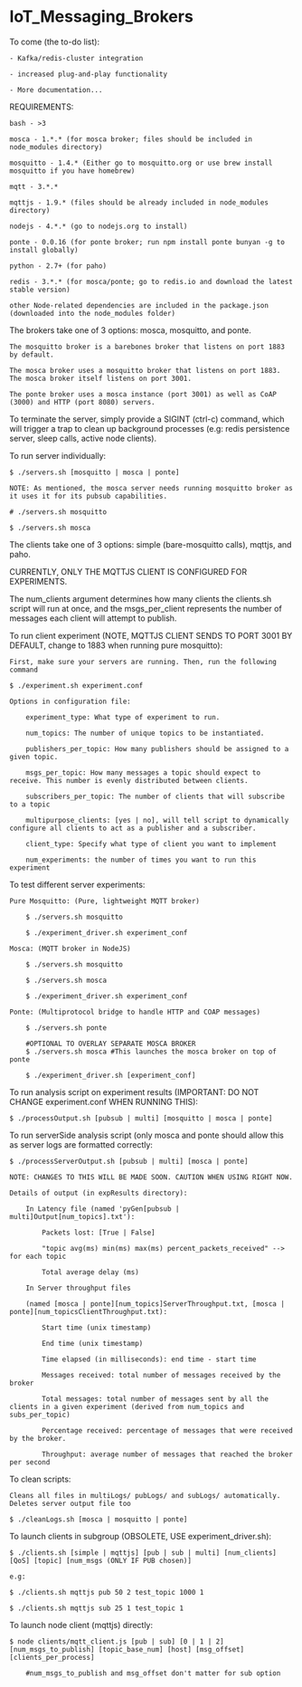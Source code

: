 # IoT_Messaging_Brokers

To come (the to-do list):

	- Kafka/redis-cluster integration

	- increased plug-and-play functionality

	- More documentation...

REQUIREMENTS:

	bash - >3

	mosca - 1.*.* (for mosca broker; files should be included in node_modules directory)

	mosquitto - 1.4.* (Either go to mosquitto.org or use brew install mosquitto if you have homebrew)

	mqtt - 3.*.* 

	mqttjs - 1.9.* (files should be already included in node_modules directory)

	nodejs - 4.*.* (go to nodejs.org to install)

	ponte - 0.0.16 (for ponte broker; run npm install ponte bunyan -g to install globally)

	python - 2.7+ (for paho)

	redis - 3.*.* (for mosca/ponte; go to redis.io and download the latest stable version)
		
	other Node-related dependencies are included in the package.json (downloaded into the node_modules folder)

The brokers take one of 3 options: mosca, mosquitto, and ponte.

	The mosquitto broker is a barebones broker that listens on port 1883 by default.

	The mosca broker uses a mosquitto broker that listens on port 1883. The mosca broker itself listens on port 3001. 

	The ponte broker uses a mosca instance (port 3001) as well as CoAP (3000) and HTTP (port 8080) servers. 


To terminate the server, simply provide a SIGINT (ctrl-c) command, which will trigger a trap to clean up background 
processes (e.g: redis persistence server, sleep calls, active node clients).

To run server individually:
	
	$ ./servers.sh [mosquitto | mosca | ponte] 

	NOTE: As mentioned, the mosca server needs running mosquitto broker as it uses it for its pubsub capabilities. 

	# ./servers.sh mosquitto

	$ ./servers.sh mosca

	
The clients take one of 3 options: simple (bare-mosquitto calls), mqttjs, and paho. 

CURRENTLY, ONLY THE MQTTJS CLIENT IS CONFIGURED FOR EXPERIMENTS. 

The num_clients argument determines how many clients the clients.sh script will run at once, and the msgs_per_client represents the number of messages each client will attempt to publish. 

To run client experiment (NOTE, MQTTJS CLIENT SENDS TO PORT 3001 BY DEFAULT, change to 1883 when running pure mosquitto):

	First, make sure your servers are running. Then, run the following command

	$ ./experiment.sh experiment.conf
	
	Options in configuration file:
	
		experiment_type: What type of experiment to run.
		
		num_topics: The number of unique topics to be instantiated.

		publishers_per_topic: How many publishers should be assigned to a given topic.

		msgs_per_topic: How many messages a topic should expect to receive. This number is evenly distributed between clients.

		subscribers_per_topic: The number of clients that will subscribe to a topic

		multipurpose_clients: [yes | no], will tell script to dynamically configure all clients to act as a publisher and a subscriber.

		client_type: Specify what type of client you want to implement

		num_experiments: the number of times you want to run this experiment 

To test different server experiments:

	Pure Mosquitto: (Pure, lightweight MQTT broker)

		$ ./servers.sh mosquitto 

		$ ./experiment_driver.sh experiment_conf

	Mosca: (MQTT broker in NodeJS)

		$ ./servers.sh mosquitto 

		$ ./servers.sh mosca

		$ ./experiment_driver.sh experiment_conf

	Ponte: (Multiprotocol bridge to handle HTTP and COAP messages)

		$ ./servers.sh ponte

		#OPTIONAL TO OVERLAY SEPARATE MOSCA BROKER 
		$ ./servers.sh mosca #This launches the mosca broker on top of ponte

		$ ./experiment_driver.sh [experiment_conf]

To run analysis script on experiment results (IMPORTANT: DO NOT CHANGE experiment.conf WHEN RUNNING THIS):

	$ ./processOutput.sh [pubsub | multi] [mosquitto | mosca | ponte] 

To run serverSide analysis script (only mosca and ponte should allow this as server logs are formatted correctly:
	
	$ ./processServerOutput.sh [pubsub | multi] [mosca | ponte]

	NOTE: CHANGES TO THIS WILL BE MADE SOON. CAUTION WHEN USING RIGHT NOW.

	Details of output (in expResults directory): 
		
		In Latency file (named 'pyGen[pubsub | multi]Output[num_topics].txt'):

			Packets lost: [True | False]

			"topic avg(ms) min(ms) max(ms) percent_packets_received" --> for each topic

			Total average delay (ms)

		In Server throughput files 

		(named [mosca | ponte][num_topics]ServerThroughput.txt, [mosca | ponte][num_topicsClientThroughput.txt):

			Start time (unix timestamp)

			End time (unix timestamp)

			Time elapsed (in milliseconds): end time - start time

			Messages received: total number of messages received by the broker

			Total messages: total number of messages sent by all the clients in a given experiment (derived from num_topics and subs_per_topic)

			Percentage received: percentage of messages that were received by the broker.

			Throughput: average number of messages that reached the broker per second

To clean scripts:

	Cleans all files in multiLogs/ pubLogs/ and subLogs/ automatically. Deletes server output file too

	$ ./cleanLogs.sh [mosca | mosquitto | ponte]


To launch clients in subgroup (OBSOLETE, USE experiment_driver.sh):

	$ ./clients.sh [simple | mqttjs] [pub | sub | multi] [num_clients] [QoS] [topic] [num_msgs (ONLY IF PUB chosen)]

	e.g: 

	$ ./clients.sh mqttjs pub 50 2 test_topic 1000 1

	$ ./clients.sh mqttjs sub 25 1 test_topic 1

To launch node client (mqttjs) directly:

	$ node clients/mqtt_client.js [pub | sub] [0 | 1 | 2] [num_msgs_to_publish] [topic_base_num] [host] [msg_offset] [clients_per_process]

		#num_msgs_to_publish and msg_offset don't matter for sub option 
	





